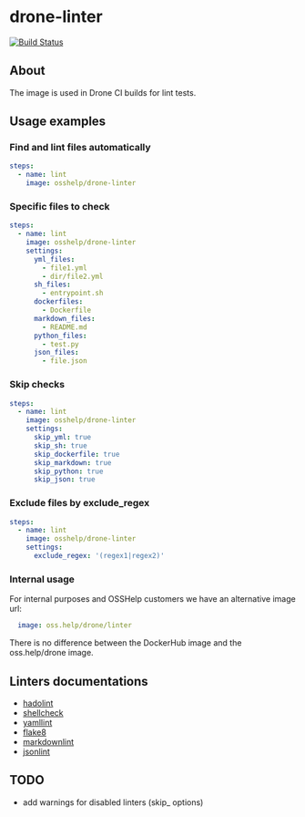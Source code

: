 # drone-linter

[![Build Status](https://drone.osshelp.ru/api/badges/drone/drone-linter/status.svg?ref=refs/heads/master)](https://drone.osshelp.ru/drone/drone-linter)

## About

The image is used in Drone CI builds for lint tests.

## Usage examples

### Find and lint files automatically

``` yaml
steps:
  - name: lint
    image: osshelp/drone-linter
```

### Specific files to check

``` yaml
steps:
  - name: lint
    image: osshelp/drone-linter
    settings:
      yml_files:
        - file1.yml
        - dir/file2.yml
      sh_files:
        - entrypoint.sh
      dockerfiles:
        - Dockerfile
      markdown_files:
        - README.md
      python_files:
        - test.py
      json_files:
        - file.json
```

### Skip checks

``` yaml
steps:
  - name: lint
    image: osshelp/drone-linter
    settings:
      skip_yml: true
      skip_sh: true
      skip_dockerfile: true
      skip_markdown: true
      skip_python: true
      skip_json: true
```

### Exclude files by exclude_regex

``` yaml
steps:
  - name: lint
    image: osshelp/drone-linter
    settings:
      exclude_regex: '(regex1|regex2)'
```

### Internal usage

For internal purposes and OSSHelp customers we have an alternative image url:

``` yaml
  image: oss.help/drone/linter
```

There is no difference between the DockerHub image and the oss.help/drone image.

## Linters documentations

- [hadolint](https://github.com/hadolint/hadolint)
- [shellcheck](https://github.com/koalaman/shellcheck)
- [yamllint](https://yamllint.readthedocs.io/en/stable/)
- [flake8](http://flake8.pycqa.org/en/latest/user/error-codes.html)
- [markdownlint](https://github.com/DavidAnson/markdownlint)
- [jsonlint](https://github.com/zaach/jsonlint)

## TODO

- add warnings for disabled linters (skip_ options)
